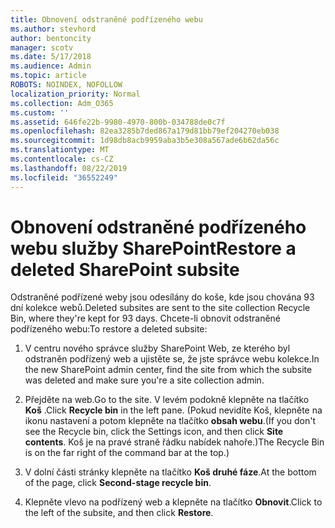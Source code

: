 ```yaml
---
title: Obnovení odstraněné podřízeného webu
ms.author: stevhord
author: bentoncity
manager: scotv
ms.date: 5/17/2018
ms.audience: Admin
ms.topic: article
ROBOTS: NOINDEX, NOFOLLOW
localization_priority: Normal
ms.collection: Adm_O365
ms.custom: ''
ms.assetid: 646fe22b-9980-4970-800b-034788de0c7f
ms.openlocfilehash: 82ea3285b7ded867a179d81bb79ef204270eb038
ms.sourcegitcommit: 1d98db8acb9959aba3b5e308a567ade6b62da56c
ms.translationtype: MT
ms.contentlocale: cs-CZ
ms.lasthandoff: 08/22/2019
ms.locfileid: "36552249"
---
```

# <a name="restore-a-deleted-sharepoint-subsite"></a><span data-ttu-id="1d58b-102">Obnovení odstraněné podřízeného webu služby SharePoint</span><span class="sxs-lookup"><span data-stu-id="1d58b-102">Restore a deleted SharePoint subsite</span></span>

<span data-ttu-id="1d58b-103">Odstraněné podřízené weby jsou odesílány do koše, kde jsou chována 93 dní kolekce webů.</span><span class="sxs-lookup"><span data-stu-id="1d58b-103">Deleted subsites are sent to the site collection Recycle Bin, where they're kept for 93 days.</span></span> <span data-ttu-id="1d58b-104">Chcete-li obnovit odstraněné podřízeného webu:</span><span class="sxs-lookup"><span data-stu-id="1d58b-104">To restore a deleted subsite:</span></span>
  
1. <span data-ttu-id="1d58b-105">V centru nového správce služby SharePoint Web, ze kterého byl odstraněn podřízený web a ujistěte se, že jste správce webu kolekce.</span><span class="sxs-lookup"><span data-stu-id="1d58b-105">In the new SharePoint admin center, find the site from which the subsite was deleted and make sure you're a site collection admin.</span></span> 
    
2. <span data-ttu-id="1d58b-106">Přejděte na web.</span><span class="sxs-lookup"><span data-stu-id="1d58b-106">Go to the site.</span></span> <span data-ttu-id="1d58b-107">V levém podokně klepněte na tlačítko **Koš** .</span><span class="sxs-lookup"><span data-stu-id="1d58b-107">Click **Recycle bin** in the left pane.</span></span> <span data-ttu-id="1d58b-108">(Pokud nevidíte Koš, klepněte na ikonu nastavení a potom klepněte na tlačítko **obsah webu**.</span><span class="sxs-lookup"><span data-stu-id="1d58b-108">(If you don't see the Recycle bin, click the Settings icon, and then click **Site contents**.</span></span> <span data-ttu-id="1d58b-109">Koš je na pravé straně řádku nabídek nahoře.)</span><span class="sxs-lookup"><span data-stu-id="1d58b-109">The Recycle Bin is on the far right of the command bar at the top.)</span></span>
    
3. <span data-ttu-id="1d58b-110">V dolní části stránky klepněte na tlačítko **Koš druhé fáze**.</span><span class="sxs-lookup"><span data-stu-id="1d58b-110">At the bottom of the page, click **Second-stage recycle bin**.</span></span>
    
4. <span data-ttu-id="1d58b-111">Klepněte vlevo na podřízený web a klepněte na tlačítko **Obnovit**.</span><span class="sxs-lookup"><span data-stu-id="1d58b-111">Click to the left of the subsite, and then click **Restore**.</span></span>
    

